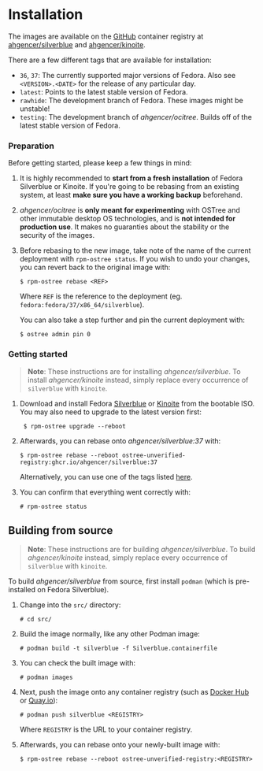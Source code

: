 # Installation

The images are available on the [GitHub](https://ghcr.io/) container registry
at [ahgencer/silverblue](https://ghcr.io/ahgencer/silverblue) and [ahgencer/kinoite](https://ghcr.io/ahgencer/kinoite).

There are a few different tags that are available for installation:

- `36`, `37`: The currently supported major versions of Fedora. Also see `<VERSION>.<DATE>` for the release of any
  particular day.
- `latest`: Points to the latest stable version of Fedora.
- `rawhide`: The development branch of Fedora. These images might be unstable!
- `testing`: The development branch of *ahgencer/ocitree*. Builds off of the latest stable version of Fedora.

### Preparation

Before getting started, please keep a few things in mind:

1. It is highly recommended to **start from a fresh installation** of Fedora Silverblue or Kinoite. If you're going to
   be rebasing from an existing system, at least **make sure you have a working backup** beforehand.

2. *ahgencer/ocitree* is **only meant for experimenting** with OSTree and other immutable desktop OS technologies, and
   is **not intended for production use**. It makes no guaranties about the stability or the security of the images.

3. Before rebasing to the new image, take note of the name of the current deployment with `rpm-ostree status`. If you
   wish to undo your changes, you can revert back to the original image with:

       $ rpm-ostree rebase <REF>

   Where `REF` is the reference to the deployment (eg. `fedora:fedora/37/x86_64/silverblue`).

   You can also take a step further and pin the current deployment with:

       $ ostree admin pin 0

### Getting started

> **Note**: These instructions are for installing *ahgencer/silverblue*. To install *ahgencer/kinoite* instead, simply
> replace every occurrence of `silverblue` with `kinoite`.

1. Download and install Fedora [Silverblue](https://silverblue.fedoraproject.org/download)
   or [Kinoite](https://kinoite.fedoraproject.org/download) from the bootable ISO. You may also need to upgrade to the
   latest version first:

        $ rpm-ostree upgrade --reboot

2. Afterwards, you can rebase onto *ahgencer/silverblue:37* with:

       $ rpm-ostree rebase --reboot ostree-unverified-registry:ghcr.io/ahgencer/silverblue:37

   Alternatively, you can use one of the tags listed [here](#installation).

3. You can confirm that everything went correctly with:

       # rpm-ostree status

## Building from source

> **Note**: These instructions are for building *ahgencer/silverblue*. To build *ahgencer/kinoite* instead, simply
> replace every occurrence of `silverblue` with `kinoite`.

To build *ahgencer/silverblue* from source, first install `podman` (which is pre-installed on Fedora Silverblue).

1. Change into the `src/` directory:

       # cd src/

2. Build the image normally, like any other Podman image:

       # podman build -t silverblue -f Silverblue.containerfile

3. You can check the built image with:

       # podman images

4. Next, push the image onto any container registry (such as [Docker Hub](https://hub.docker.com/)
   or [Quay.io](https://quay.io/)):

       # podman push silverblue <REGISTRY>

   Where `REGISTRY` is the URL to your container registry.

5. Afterwards, you can rebase onto your newly-built image with:

       $ rpm-ostree rebase --reboot ostree-unverified-registry:<REGISTRY>
